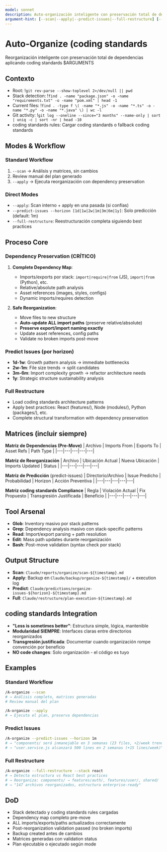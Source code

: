 ```yaml
---
model: sonnet
description: Auto-organización inteligente con preservación total de dependencias/imports/exports/rutas. Predict-issues y full-restructure.
argument-hint: [--scan|--apply|--predict-issues|--full-restructure] [--scope project|module|dir] [--stack auto|react|node|python|java] [--horizon 1d|1w|2w|1m|3m|6m|1y]
---
```


# Auto-Organize (coding standards

Reorganización inteligente con preservación total de dependencias aplicando coding standards $ARGUMENTS

## Contexto  
- Root: !`git rev-parse --show-toplevel 2>/dev/null || pwd`
- Stack detection: !`find . -name "package.json" -o -name "requirements.txt" -o -name "pom.xml" | head -1`
- Current files: !`find . -type f \( -name "*.js" -o -name "*.ts" -o -name "*.py" -o -name "*.java" \) | wc -l`
- Git activity: !`git log --oneline --since="3 months" --name-only | sort | uniq -c | sort -nr | head -10`
- coding standards rules: Cargar coding standards o fallback coding standards

## Modes & Workflow

### **Standard Workflow**
1. `--scan` → Análisis y matrices, sin cambios
2. Review manual del plan generado
3. `--apply` → Ejecuta reorganización con dependency preservation

### **Direct Modes**
- `--apply`: Scan interno + apply en una pasada (si confías)
- `--predict-issues --horizon [1d|1w|2w|1m|3m|6m|1y]`: Solo predicción (default: 1m)
- `--full-restructure`: Reestructuración completa siguiendo best practices

## Proceso Core

### **Dependency Preservation** (CRÍTICO)
1. **Complete Dependency Map**:
   - Imports/exports por stack: `import|require|from` (JS), `import|from` (Python), etc.
   - Relative/absolute path analysis
   - Asset references (images, styles, configs)  
   - Dynamic imports/requires detection

2. **Safe Reorganization**:
   - Move files to new structure
   - **Auto-update ALL import paths** (preserve relative/absolute)
   - **Preserve export/import naming exactly**
   - Update asset references, config paths
   - Validate no broken imports post-move

### **Predict Issues** (por horizon)
- **1d-1w**: Growth pattern analysis → immediate bottlenecks
- **2w-1m**: File size trends → split candidates  
- **3m-6m**: Import complexity growth → refactor architecture needs
- **1y**: Strategic structure sustainability analysis

### **Full Restructure** 
- Load coding standards architecture patterns
- Apply best practices: React (features/), Node (modules/), Python (packages/), etc.
- Complete structural transformation with dependency preservation

## Matrices (incluir siempre)

**Matriz de Dependencias (Pre-Move)**
| Archivo | Imports From | Exports To | Asset Refs | Path Type |
|---|---|---|---|---|

**Matriz de Reorganización**
| Archivo | Ubicación Actual | Nueva Ubicación | Imports Updated | Status |
|---|---|---|---|---|

**Matriz de Predicción** (predict-issues)
| Directorio/Archivo | Issue Predicho | Probabilidad | Horizon | Acción Preventiva |
|---|---|---|---|---|

**Matriz coding standards Compliance**
| Regla | Violación Actual | Fix Propuesto | Transgresión Justificada | Beneficio |
|---|---|---|---|---|

## Tool Arsenal
- **Glob**: Inventory masivo por stack patterns
- **Grep**: Dependency analysis masivo con stack-specific patterns
- **Read**: Import/export parsing + path resolution  
- **Edit**: Mass path updates durante reorganización
- **Bash**: Post-move validation (syntax check por stack)

## Output Structure  
- **Scan**: `Claude/reports/organize/scan-${timestamp}.md`
- **Apply**: Backup en `Claude/backup/organize-${timestamp}/` + execution log
- **Predict**: `Claude/predictions/organize-issues-${horizon}-${timestamp}.md`
- **Full**: `Claude/restructure/plan-execution-${timestamp}.md`

## coding standards Integration
- **"Less is sometimes better"**: Estructura simple, lógica, mantenible
- **Modularidad SIEMPRE**: Interfaces claras entre directorios reorganizados  
- **Transgresión justificada**: Documentar cuando organización rompe convención por beneficio
- **NO code changes**: Solo organización - el código es tuyo

## Examples

### **Standard Workflow**
```bash
/A-organize --scan
# → Análisis completo, matrices generadas
# Review manual del plan

/A-organize --apply  
# → Ejecuta el plan, preserva dependencias
```

### **Predict Issues**
```bash
/A-organize --predict-issues --horizon 1m
# → "components/ será inmanejable en 3 semanas (23 files, +2/week trend)"
# → "user.service.js alcanzará 500 lines en 2 semanas (+15 lines/week)"
```

### **Full Restructure**
```bash
/A-organize --full-restructure --stack react
# → Detecta estructura vs React best practices  
# → Reorganiza: components/ → features/auth/, features/user/, shared/
# → "147 archivos reorganizados, estructura enterprise-ready"
```

## DoD
- Stack detectado y coding standards rules cargadas
- Dependency map completo pre-move
- ALL imports/exports/paths actualizados correctamente
- Post-reorganization validation passed (no broken imports)  
- Backup created antes de cambios
- Matrices generadas con validation status
- Plan ejecutable o ejecutado según mode
